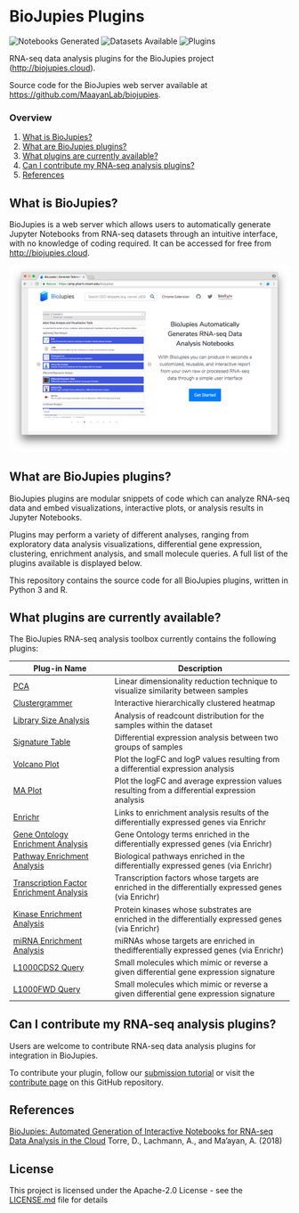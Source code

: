 # BioJupies Plugins
![Notebooks Generated](https://img.shields.io/badge/dynamic/json.svg?url=https://amp.pharm.mssm.edu/biojupies-dev/api/stats?obj=notebook&label=notebooks%20generated&query=$.n&colorB=blue)
![Datasets Available](https://img.shields.io/badge/RNA--seq%20datasets%20available-8439-green.svg)
![Plugins](https://img.shields.io/badge/analysis%20plugins-14-yellow.svg)

RNA-seq data analysis plugins for the BioJupies project (http://biojupies.cloud).

Source code for the BioJupies web server available at https://github.com/MaayanLab/biojupies.

### Overview
1. [What is BioJupies?](#what-is-biojupies)
2. [What are BioJupies plugins?](#what-are-biojupies-plugins)
3. [What plugins are currently available?](#what-plugins-are-currently-available)
4. [Can I contribute my RNA-seq analysis plugins?](#can-i-contribute-my-rna-seq-analysis-plugins)
4. [References](#references)

## What is BioJupies?
BioJupies is a web server which allows users to automatically generate Jupyter Notebooks from RNA-seq datasets through an intuitive interface, with no knowledge of coding required. It can be accessed for free from http://biojupies.cloud.

![Screenshot of the BioJupies website landing page.](https://github.com/MaayanLab/biojupies/raw/master/img/website.png)

## What are BioJupies plugins?
BioJupies plugins are modular snippets of code which can analyze RNA-seq data and embed visualizations, interactive plots, or analysis results in Jupyter Notebooks.

Plugins may perform a variety of different analyses, ranging from exploratory data analysis visualizations, differential gene expression, clustering, enrichment analysis, and small molecule queries. A full list of the plugins available is displayed below.

This repository contains the source code for all BioJupies plugins, written in Python 3 and R.

## What plugins are currently available?
The BioJupies RNA-seq analysis toolbox currently contains the following plugins:

| Plug-in Name | Description |
| --- | --- |
| [PCA](https://github.com/MaayanLab/biojupies-plugins/tree/master/library/analysis_tools/pca) | Linear dimensionality reduction technique to visualize similarity between samples |
| [Clustergrammer](https://github.com/MaayanLab/biojupies-plugins/tree/master/library/analysis_tools/clustergrammer) | Interactive hierarchically clustered heatmap |
| [Library Size Analysis](https://github.com/MaayanLab/biojupies-plugins/tree/master/library/analysis_tools/library_size_analysis) | Analysis of readcount distribution for the samples within the dataset |
| [Signature Table](https://github.com/MaayanLab/biojupies-plugins/tree/master/library/analysis_tools/signature_table) | Differential expression analysis between two groups of samples |
| [Volcano Plot](https://github.com/MaayanLab/biojupies-plugins/tree/master/library/analysis_tools/volcano_plot) | Plot the logFC and logP values resulting from a differential expression analysis |
| [MA Plot](https://github.com/MaayanLab/biojupies-plugins/tree/master/library/analysis_tools/ma_plot) | Plot the logFC and average expression values resulting from a differential expression analysis |
| [Enrichr](https://github.com/MaayanLab/biojupies-plugins/tree/master/library/analysis_tools/enrichr) | Links to enrichment analysis results of the differentially expressed genes via Enrichr |
| [Gene Ontology Enrichment Analysis](https://github.com/MaayanLab/biojupies-plugins/tree/master/library/analysis_tools/go_enrichment) | Gene Ontology terms enriched in the differentially expressed genes (via Enrichr) |
| [Pathway Enrichment Analysis](https://github.com/MaayanLab/biojupies-plugins/tree/master/library/analysis_tools/pathway_enrichment) | Biological pathways enriched in the differentially expressed genes (via Enrichr) |
| [Transcription Factor Enrichment Analysis](https://github.com/MaayanLab/biojupies-plugins/tree/master/library/analysis_tools/tf_enrichment) | Transcription factors whose targets are enriched in the differentially expressed genes (via Enrichr) |
| [Kinase Enrichment Analysis](https://github.com/MaayanLab/biojupies-plugins/tree/master/library/analysis_tools/kinase_enrichment) | Protein kinases whose substrates are enriched in the differentially expressed genes (via Enrichr) |
| [miRNA Enrichment Analysis](https://github.com/MaayanLab/biojupies-plugins/tree/master/library/analysis_tools/mirna_enrichment) | miRNAs whose targets are enriched in thedifferentially expressed genes (via Enrichr) |
| [L1000CDS2 Query](https://github.com/MaayanLab/biojupies-plugins/tree/master/library/analysis_tools/l1000cds2) | Small molecules which mimic or reverse a given differential gene expression signature |
| [L1000FWD Query](https://github.com/MaayanLab/biojupies-plugins/tree/master/library/analysis_tools/l1000fwd) | Small molecules which mimic or reverse a given differential gene expression signature |


## Can I contribute my RNA-seq analysis plugins?
Users are welcome to contribute RNA-seq data analysis plugins for integration in BioJupies.

To contribute your plugin, follow our [submission tutorial](https://amp.pharm.mssm.edu/biojupies/contribute) or visit the [contribute page](https://github.com/MaayanLab/biojupies-plugins/tree/master/contribute) on this GitHub repository.

## References
[BioJupies: Automated Generation of Interactive Notebooks for RNA-seq Data Analysis in the Cloud](https://doi.org/10.1101/352476) Torre, D., Lachmann, A., and Ma’ayan, A. (2018)

## License
This project is licensed under the Apache-2.0 License - see the [LICENSE.md](LICENSE.md) file for details